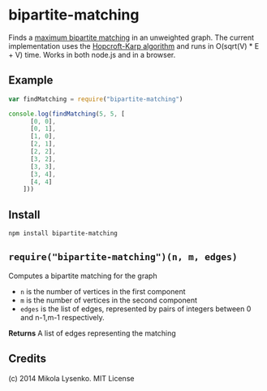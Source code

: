 bipartite-matching
==================
Finds a [maximum bipartite matching](http://en.wikipedia.org/wiki/Matching_\(graph_theory\)#In_unweighted_bipartite_graphs) in an unweighted graph.  The current implementation uses the [Hopcroft-Karp algorithm](http://en.wikipedia.org/wiki/Hopcroft%E2%80%93Karp_algorithm) and runs in O(sqrt(V) * E + V) time.  Works in both node.js and in a browser.

## Example

```javascript
var findMatching = require("bipartite-matching")

console.log(findMatching(5, 5, [
      [0, 0],
      [0, 1],
      [1, 0],
      [2, 1],
      [2, 2],
      [3, 2],
      [3, 3],
      [3, 4],
      [4, 4]
    ]))
```

## Install

```
npm install bipartite-matching
```

## `require("bipartite-matching")(n, m, edges)`
Computes a bipartite matching for the graph

* `n` is the number of vertices in the first component
* `m` is the number of vertices in the second component
* `edges` is the list of edges, represented by pairs of integers between 0 and n-1,m-1 respectively.

**Returns** A list of edges representing the matching

## Credits
(c) 2014 Mikola Lysenko. MIT License